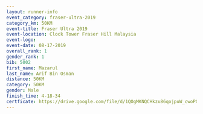 ```yaml
---
layout: runner-info 
event_category: fraser-ultra-2019 
category_km: 50KM 
event-title: Fraser Ultra 2019 
event-location: Clock Tower Fraser Hill Malaysia 
event-logo: 
event-date: 08-17-2019 
overall_rank: 1
gender_rank: 1
bib: 5002
first_name: Mazarul
last_name: Arif Bin Osman
distance: 50KM
category: 50KM
gender: Male
finish_time: 4-18-34
certficate: https://drive.google.com/file/d/1QOgMKNQCHkzu86qojpuW_cwoPQTt_ti_/view?usp=sharing
---
```

